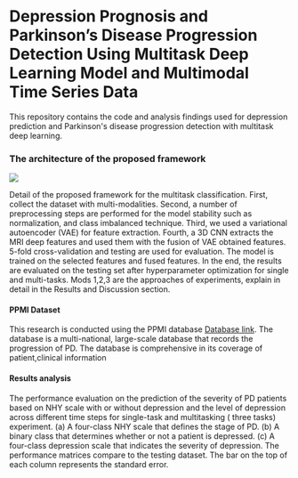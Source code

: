 # Depression Prognosis and Parkinson’s Disease Progression Detection Using Multitask Deep Learning Model and Multimodal Time Series Data
This repository contains the code and analysis findings used for depression prediction and Parkinson's disease progression detection with multitask deep learning.



### The architecture of the proposed framework 
<img src="assets//figure1.png">  

Detail of the proposed framework for the multitask classification. First, collect the dataset with multi-modalities. Second, a number of preprocessing
steps are performed for the model stability such as normalization, and class imbalanced technique. Third, we used a variational autoencoder (VAE) for feature
extraction. Fourth, a 3D CNN extracts the MRI deep features and used them with the fusion of VAE obtained features. 5-fold cross-validation and testing are
used for evaluation. The model is trained on the selected features and fused features. In the end, the results are evaluated on the testing set after hyperparameter
optimization for single and multi-tasks. Mods 1,2,3 are the approaches of experiments, explain in detail in the Results and Discussion section.

#### PPMI Dataset 
This research is conducted using the PPMI database [Database link](http://www.ppmi-info.org/data). The database is a multi-national, large-scale database that records the progression of PD. The database is comprehensive in its coverage of patient,clinical information

#### Results analysis

The performance evaluation on the prediction of the severity of PD patients based on NHY scale with or without depression and the level of depression across different time steps for single-task and multitasking ( three tasks) experiment. (a) A four-class NHY scale that defines the stage of PD. (b) A binary class that determines whether or not a patient is depressed. (c) A four-class depression scale that indicates the severity of depression. The performance matrices compare to the testing dataset. The bar on the top of each column represents the standard error.
